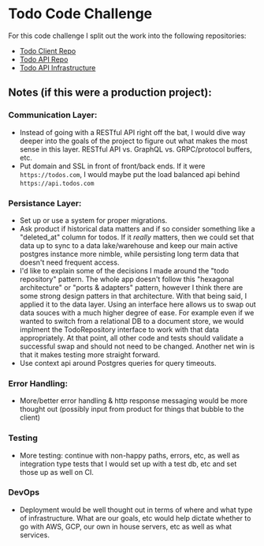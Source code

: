 # Todo Code Challenge
For this code challenge I split out the work into the following repositories:

- [Todo Client Repo](https://github.com/bradford-hamilton/todo-client)
- [Todo API Repo](https://github.com/bradford-hamilton/todo-api)
- [Todo API Infrastructure](github.com/bradford-hamilton/todo-infra)

## Notes (if this were a production project):
### Communication Layer:
- Instead of going with a RESTful API right off the bat, I would dive way deeper into the goals of the project to figure out what makes the most sense in this layer. RESTful API vs. GraphQL vs. GRPC/protocol buffers, etc.
- Put domain and SSL in front of front/back ends. If it were `https://todos.com`, I would maybe put the load balanced api behind `https://api.todos.com`

### Persistance Layer:
- Set up or use a system for proper migrations.
- Ask product if historical data matters and if so consider something like a "deleted_at" column for todos. If it _really_ matters, then we could set that data up to sync to a data lake/warehouse and keep our main active postgres instance more nimble, while persisting long term data that doesn't need frequent access.
- I'd like to explain some of the decisions I made around the "todo repository" pattern. The whole app doesn't follow this "hexagonal architecture" or "ports & adapters" pattern, however I think there are some strong design patters in that architecture. With that being said, I applied it to the data layer. Using an interface here allows us to swap out data souces with a much higher degree of ease. For example even if we wanted to switch from a relational DB to a document store, we would implment the TodoRepository interface to work with that data appropriately. At that point, all other code and tests should validate a successful swap and should not need to be changed. Another net win is that it makes testing more straight forward.
- Use context api around Postgres queries for query timeouts.

### Error Handling:
- More/better error handling & http response messaging would be more thought out (possibly input from product for things that bubble to the client)

### Testing
- More testing: continue with non-happy paths, errors, etc, as well as integration type tests that I would set up with a test db, etc and set those up as well on CI.

### DevOps
- Deployment would be well thought out in terms of where and what type of infrastructure. What are our goals, etc would help dictate whether to go with AWS, GCP, our own in house servers, etc as well as what services.